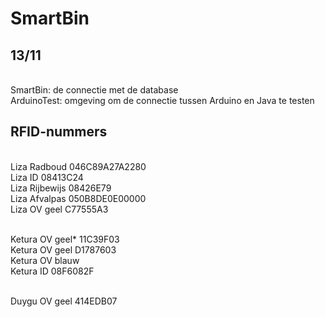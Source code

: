 # SmartBin

## 13/11
<br> SmartBin: de connectie met de database
<br> ArduinoTest: omgeving om de connectie tussen Arduino en Java te testen

## RFID-nummers
<br> Liza Radboud 046C89A27A2280
<br> Liza ID 08413C24
<br> Liza Rijbewijs 08426E79
<br> Liza Afvalpas 050B8DE0E00000
<br> Liza OV geel C77555A3

<br> Ketura OV geel* 11C39F03
<br> Ketura OV geel D1787603
<br> Ketura OV blauw
<br> Ketura ID 08F6082F

<br> Duygu OV geel 414EDB07
